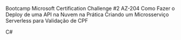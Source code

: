 Bootcamp Microsoft Certification Challenge #2 AZ-204 Como Fazer o Deploy de uma API na Nuvem na Prática
Criando um Microsserviço Serverless para Validação de CPF

C#
